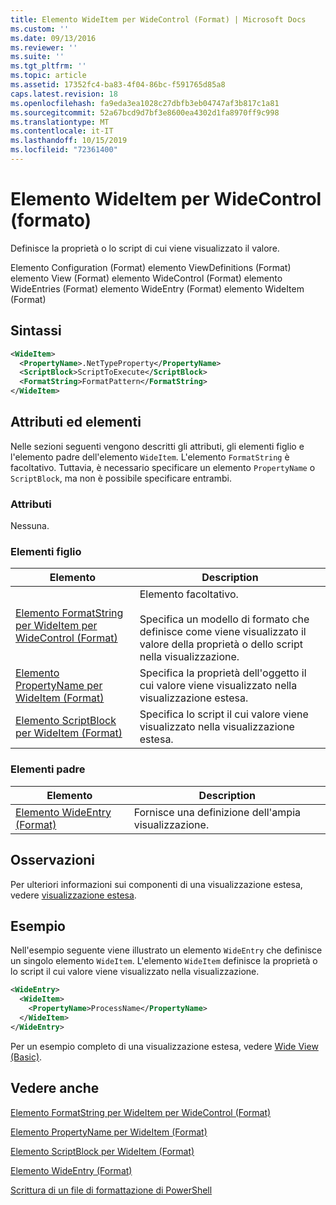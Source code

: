 ```yaml
---
title: Elemento WideItem per WideControl (Format) | Microsoft Docs
ms.custom: ''
ms.date: 09/13/2016
ms.reviewer: ''
ms.suite: ''
ms.tgt_pltfrm: ''
ms.topic: article
ms.assetid: 17352fc4-ba83-4f04-86bc-f591765d85a8
caps.latest.revision: 18
ms.openlocfilehash: fa9eda3ea1028c27dbfb3eb04747af3b817c1a81
ms.sourcegitcommit: 52a67bcd9d7bf3e8600ea4302d1fa8970ff9c998
ms.translationtype: MT
ms.contentlocale: it-IT
ms.lasthandoff: 10/15/2019
ms.locfileid: "72361400"
---
```

# <a name="wideitem-element-for-widecontrol-format"></a>Elemento WideItem per WideControl (formato)

Definisce la proprietà o lo script di cui viene visualizzato il valore.

Elemento Configuration (Format) elemento ViewDefinitions (Format) elemento View (Format) elemento WideControl (Format) elemento WideEntries (Format) elemento WideEntry (Format) elemento WideItem (Format)

## <a name="syntax"></a>Sintassi

```xml
<WideItem>
  <PropertyName>.NetTypeProperty</PropertyName>
  <ScriptBlock>ScriptToExecute</ScriptBlock>
  <FormatString>FormatPattern</FormatString>
</WideItem>
```

## <a name="attributes-and-elements"></a>Attributi ed elementi

Nelle sezioni seguenti vengono descritti gli attributi, gli elementi figlio e l'elemento padre dell'elemento `WideItem`. L'elemento `FormatString` è facoltativo. Tuttavia, è necessario specificare un elemento `PropertyName` o `ScriptBlock`, ma non è possibile specificare entrambi.

### <a name="attributes"></a>Attributi

Nessuna.

### <a name="child-elements"></a>Elementi figlio

|Elemento|Description|
|-------------|-----------------|
|[Elemento FormatString per WideItem per WideControl (Format)](./formatstring-element-for-wideitem-for-widecontrol-format.md)|Elemento facoltativo.<br /><br /> Specifica un modello di formato che definisce come viene visualizzato il valore della proprietà o dello script nella visualizzazione.|
|[Elemento PropertyName per WideItem (Format)](./propertyname-element-for-wideitem-for-widecontrol-format.md)|Specifica la proprietà dell'oggetto il cui valore viene visualizzato nella visualizzazione estesa.|
|[Elemento ScriptBlock per WideItem (Format)](./scriptblock-element-for-wideitem-for-widecontrol-format.md)|Specifica lo script il cui valore viene visualizzato nella visualizzazione estesa.|

### <a name="parent-elements"></a>Elementi padre

|Elemento|Description|
|-------------|-----------------|
|[Elemento WideEntry (Format)](./wideentry-element-for-widecontrol-format.md)|Fornisce una definizione dell'ampia visualizzazione.|

## <a name="remarks"></a>Osservazioni

Per ulteriori informazioni sui componenti di una visualizzazione estesa, vedere [visualizzazione estesa](./creating-a-wide-view.md).

## <a name="example"></a>Esempio

Nell'esempio seguente viene illustrato un elemento `WideEntry` che definisce un singolo elemento `WideItem`. L'elemento `WideItem` definisce la proprietà o lo script il cui valore viene visualizzato nella visualizzazione.

```xml
<WideEntry>
  <WideItem>
    <PropertyName>ProcessName</PropertyName>
  </WideItem>
</WideEntry>
```

Per un esempio completo di una visualizzazione estesa, vedere [Wide View (Basic)](./wide-view-basic.md).

## <a name="see-also"></a>Vedere anche

[Elemento FormatString per WideItem per WideControl (Format)](./formatstring-element-for-wideitem-for-widecontrol-format.md)

[Elemento PropertyName per WideItem (Format)](./propertyname-element-for-wideitem-for-widecontrol-format.md)

[Elemento ScriptBlock per WideItem (Format)](./scriptblock-element-for-wideitem-for-widecontrol-format.md)

[Elemento WideEntry (Format)](./wideentry-element-for-widecontrol-format.md)

[Scrittura di un file di formattazione di PowerShell](./writing-a-powershell-formatting-file.md)
